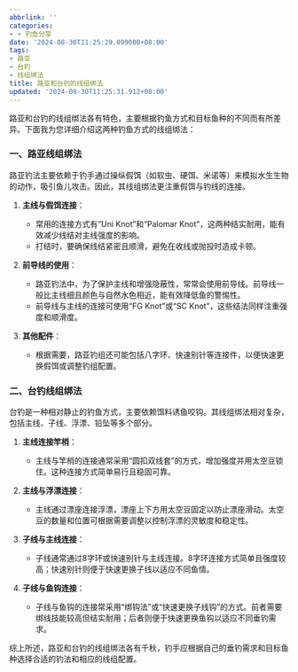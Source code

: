 ```yaml
---
abbrlink: ''
categories:
- - 钓鱼分享
date: '2024-08-30T11:25:29.099000+08:00'
tags:
- 路亚
- 台钓
- 线组绑法
title: 路亚和台钓的线组绑法
updated: '2024-08-30T11:25:31.912+08:00'
---
```

路亚和台钓的线组绑法各有特色，主要根据钓鱼方式和目标鱼种的不同而有所差异。下面我为您详细介绍这两种钓鱼方式的线组绑法：

### 一、路亚线组绑法

路亚钓法主要依赖于钓手通过操纵假饵（如软虫、硬饵、米诺等）来模拟水生生物的动作，吸引鱼儿攻击。因此，其线组绑法更注重假饵与钓线的连接。

1. **主线与假饵连接**：

   - 常用的连接方式有“Uni Knot”和“Palomar Knot”，这两种结实耐用，能有效减少线结对主线强度的影响。
   - 打结时，要确保线结紧密且顺滑，避免在收线或抛投时造成卡顿。
2. **前导线的使用**：

   - 路亚钓法中，为了保护主线和增强隐蔽性，常常会使用前导线。前导线一般比主线细且颜色与自然水色相近，能有效降低鱼的警惕性。
   - 前导线与主线的连接可使用“FG Knot”或“SC Knot”，这些结法同样注重强度和顺滑度。
3. **其他配件**：

   - 根据需要，路亚钓组还可能包括八字环、快速别针等连接件，以便快速更换假饵或调整钓组配置。

### 二、台钓线组绑法

台钓是一种相对静止的钓鱼方式，主要依赖饵料诱鱼咬钩。其线组绑法相对复杂，包括主线、子线、浮漂、铅坠等多个部分。

1. **主线连接竿梢**：

   - 主线与竿梢的连接通常采用“圆扣双线套”的方式，增加强度并用太空豆锁住。这种连接方式简单易行且稳固可靠。
2. **主线与浮漂连接**：

   - 主线通过漂座连接浮漂，漂座上下方用太空豆固定以防止漂座滑动。太空豆的数量和位置可根据需要调整以控制浮漂的灵敏度和稳定性。
3. **子线与主线连接**：

   - 子线通常通过8字环或快速别针与主线连接。8字环连接方式简单且强度较高；快速别针则便于快速更换子线以适应不同鱼情。
4. **子线与鱼钩连接**：

   - 子线与鱼钩的连接常采用“绑钩法”或“快速更换子线钩”的方式。前者需要绑线技能较高但结实耐用；后者则便于快速更换鱼钩以适应不同垂钓需求。

综上所述，路亚和台钓的线组绑法各有千秋，钓手应根据自己的垂钓需求和目标鱼种选择合适的钓法和相应的线组配置。

